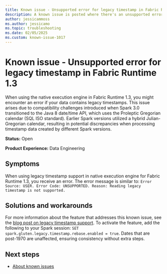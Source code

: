 ```yaml
---
title: Known issue - Unsupported error for legacy timestamp in Fabric Runtime 1.3
description: A known issue is posted where there's an unsupported error for legacy timestamp in Fabric Runtime 1.3.
author: jessicammoss
ms.author: jessicamo
ms.topic: troubleshooting  
ms.date: 02/05/2025
ms.custom: known-issue-1017
---
```


# Known issue - Unsupported error for legacy timestamp in Fabric Runtime 1.3

When using the native execution engine in Fabric Runtime 1.3, you might encounter an error if your data contains legacy timestamps. This issue arises due to compatibility challenges introduced when Spark 3.0 transitioned to the Java 8 date/time API, which uses the Proleptic Gregorian calendar (SQL ISO standard). Earlier Spark versions utilized a hybrid Julian-Gregorian calendar, resulting in potential discrepancies when processing timestamp data created by different Spark versions.

**Status:** Open

**Product Experience:** Data Engineering

## Symptoms

When using legacy timestamp support in native execution engine for Fabric Runtime 1.3, you receive an error. The error message is similar to: `Error Source: USER. Error Code: UNSUPPORTED. Reason: Reading legacy timestamp is not supported.`

## Solutions and workarounds

For more information about the feature that addresses this known issue, see the [blog post on legacy timestamp support](https://blog.fabric.microsoft.com/blog/legacy-timestamp-support-in-native-execution-engine-for-fabric-runtime-1-3). To activate the feature, add the following to your Spark session: `SET spark.gluten.legacy.timestamp.rebase.enabled = true`. Dates that are post-1970 are unaffected, ensuring consistency without extra steps.

## Next steps

- [About known issues](https://support.fabric.microsoft.com/known-issues)
